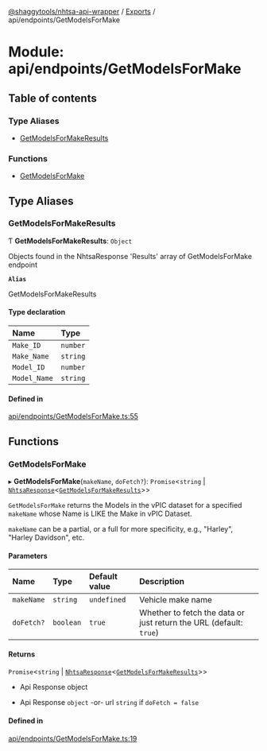 [@shaggytools/nhtsa-api-wrapper](../README.md) / [Exports](../modules.md) / api/endpoints/GetModelsForMake

# Module: api/endpoints/GetModelsForMake

## Table of contents

### Type Aliases

- [GetModelsForMakeResults](api_endpoints_GetModelsForMake.md#getmodelsformakeresults)

### Functions

- [GetModelsForMake](api_endpoints_GetModelsForMake.md#getmodelsformake)

## Type Aliases

### GetModelsForMakeResults

Ƭ **GetModelsForMakeResults**: `Object`

Objects found in the NhtsaResponse 'Results' array of GetModelsForMake endpoint

**`Alias`**

GetModelsForMakeResults

#### Type declaration

| Name | Type |
| :------ | :------ |
| `Make_ID` | `number` |
| `Make_Name` | `string` |
| `Model_ID` | `number` |
| `Model_Name` | `string` |

#### Defined in

[api/endpoints/GetModelsForMake.ts:55](https://github.com/ShaggyTech/nhtsa-api-wrapper/blob/e851323/packages/lib/src/api/endpoints/GetModelsForMake.ts#L55)

## Functions

### GetModelsForMake

▸ **GetModelsForMake**(`makeName`, `doFetch?`): `Promise`<`string` \| [`NhtsaResponse`](api_types.md#nhtsaresponse)<[`GetModelsForMakeResults`](api_endpoints_GetModelsForMake.md#getmodelsformakeresults)\>\>

`GetModelsForMake` returns the Models in the vPIC dataset for a specified `makeName`
whose Name is LIKE the Make in vPIC Dataset.

`makeName` can be a partial, or a full for more specificity, e.g., "Harley",
"Harley Davidson", etc.

#### Parameters

| Name | Type | Default value | Description |
| :------ | :------ | :------ | :------ |
| `makeName` | `string` | `undefined` | Vehicle make name |
| `doFetch?` | `boolean` | `true` | Whether to fetch the data or just return the URL (default: `true`) |

#### Returns

`Promise`<`string` \| [`NhtsaResponse`](api_types.md#nhtsaresponse)<[`GetModelsForMakeResults`](api_endpoints_GetModelsForMake.md#getmodelsformakeresults)\>\>

- Api Response object

- Api Response `object`
-or- url `string` if `doFetch = false`

#### Defined in

[api/endpoints/GetModelsForMake.ts:19](https://github.com/ShaggyTech/nhtsa-api-wrapper/blob/e851323/packages/lib/src/api/endpoints/GetModelsForMake.ts#L19)
